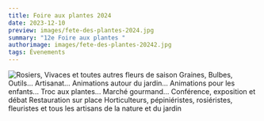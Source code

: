 ```yaml
---
title: Foire aux plantes 2024
date: 2023-12-10
preview: images/fete-des-plantes-2024.jpg
summary: "12e Foire aux plantes "
authorimage: images/fete-des-plantes-20242.jpg
tags: Évenements
---
```

![Rosiers, Vivaces et toutes autres fleurs de saison Graines, Bulbes, Outils… Artisanat… Animations autour du jardin… Animations pour les enfants... Troc aux plantes... Marché gourmand… Conférence, exposition et débat Restauration sur place Horticulteurs, pépiniéristes, rosiéristes, fleuristes et tous les artisans de la nature et du jardin]()
